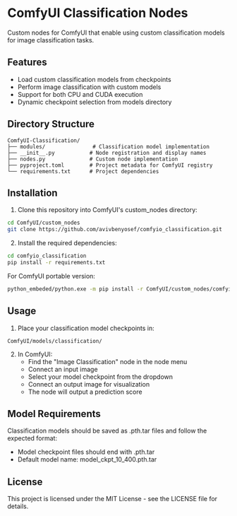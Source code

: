 # ComfyUI Classification Nodes

Custom nodes for ComfyUI that enable using custom classification models for image classification tasks.

## Features

- Load custom classification models from checkpoints
- Perform image classification with custom models
- Support for both CPU and CUDA execution
- Dynamic checkpoint selection from models directory

## Directory Structure

```
ComfyUI-Classification/
├── modules/               # Classification model implementation
├── __init__.py           # Node registration and display names
├── nodes.py              # Custom node implementation
├── pyproject.toml        # Project metadata for ComfyUI registry
└── requirements.txt      # Project dependencies
```

## Installation

1. Clone this repository into ComfyUI's custom_nodes directory:

```bash
cd ComfyUI/custom_nodes
git clone https://github.com/avivbenyosef/comfyio_classification.git
```

2. Install the required dependencies:

```bash
cd comfyio_classification
pip install -r requirements.txt
```

For ComfyUI portable version:

```bash
python_embeded/python.exe -m pip install -r ComfyUI/custom_nodes/comfyio_classification/requirements.txt
```

## Usage

1. Place your classification model checkpoints in:

```
ComfyUI/models/classification/
```

2. In ComfyUI:
   - Find the "Image Classification" node in the node menu
   - Connect an input image
   - Select your model checkpoint from the dropdown
   - Connect an output image for visualization
   - The node will output a prediction score

## Model Requirements

Classification models should be saved as .pth.tar files and follow the expected format:

- Model checkpoint files should end with .pth.tar
- Default model name: model_ckpt_10_400.pth.tar

## License

This project is licensed under the MIT License - see the LICENSE file for details.
